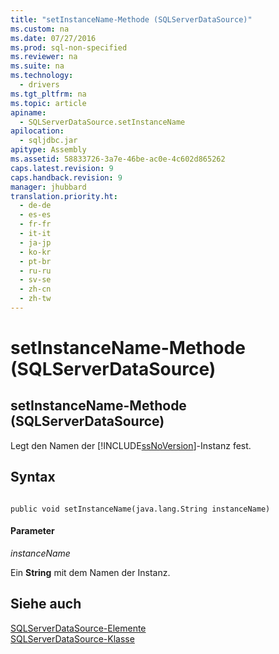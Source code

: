 ```yaml
---
title: "setInstanceName-Methode (SQLServerDataSource)"
ms.custom: na
ms.date: 07/27/2016
ms.prod: sql-non-specified
ms.reviewer: na
ms.suite: na
ms.technology: 
  - drivers
ms.tgt_pltfrm: na
ms.topic: article
apiname: 
  - SQLServerDataSource.setInstanceName
apilocation: 
  - sqljdbc.jar
apitype: Assembly
ms.assetid: 58833726-3a7e-46be-ac0e-4c602d865262
caps.latest.revision: 9
caps.handback.revision: 9
manager: jhubbard
translation.priority.ht: 
  - de-de
  - es-es
  - fr-fr
  - it-it
  - ja-jp
  - ko-kr
  - pt-br
  - ru-ru
  - sv-se
  - zh-cn
  - zh-tw
---
```

# setInstanceName-Methode (SQLServerDataSource)
    
## setInstanceName\-Methode \(SQLServerDataSource\)  
 Legt den Namen der [!INCLUDE[ssNoVersion](../content/includes/ssNoVersion_md.md)]\-Instanz fest.  
  
## Syntax  
  
```  
  
public void setInstanceName(java.lang.String instanceName)  
```  
  
#### Parameter  
 *instanceName*  
  
 Ein **String** mit dem Namen der Instanz.  
  
## Siehe auch  
 [SQLServerDataSource-Elemente](../content/SQLServerDataSource-Members.md)   
 [SQLServerDataSource-Klasse](../content/SQLServerDataSource-Class.md)  
  
  